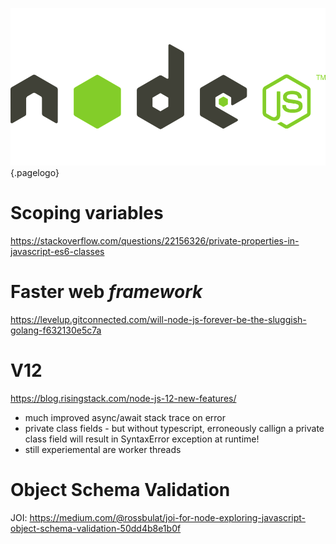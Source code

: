 ![node.js Logo](/uploads/logos/nodejs-logo.png "nodejs Logo"){.pagelogo}
<!-- TITLE: node.js -->
<!-- SUBTITLE: The buzz around node.js -->

# Scoping variables
https://stackoverflow.com/questions/22156326/private-properties-in-javascript-es6-classes
# Faster web _framework_
https://levelup.gitconnected.com/will-node-js-forever-be-the-sluggish-golang-f632130e5c7a
# V12
https://blog.risingstack.com/node-js-12-new-features/
* much improved async/await stack trace on error
* private class fields - but without typescript, erroneously callign a private class field will result in SyntaxError exception at runtime!
* still experiemental are worker threads

# Object Schema Validation
JOI: https://medium.com/@rossbulat/joi-for-node-exploring-javascript-object-schema-validation-50dd4b8e1b0f
